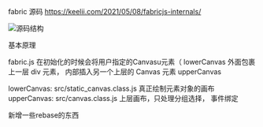 

fabric 源码
https://keelii.com/2021/05/08/fabricjs-internals/

![源码结构](https://img11.360buyimg.com/imagetools/jfs/t1/177758/16/8169/144192/60bf4293Ecff688d5/db18fd2512d5ec83.png)


基本原理

fabric.js 在初始化的时候会将用户指定的Canvasu元素（
lowerCanvas  外面包裹上一层 div 元素， 
内部插入另一个上层的 Canvas 元素 upperCanvas

lowerCanvas: src/static_canvas.class.js  真正绘制元素对象的画布
upperCanvas: src/canvas.class.js   上层画布，只处理分组选择， 事件绑定

新增一些rebase的东西
